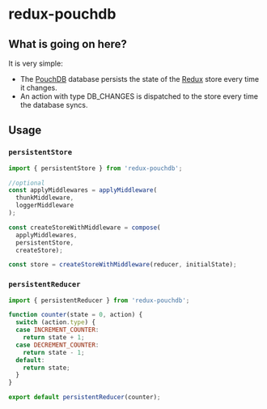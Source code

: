 # redux-pouchdb

## What is going on here?

It is very simple:
- The [PouchDB](http://pouchdb.com/) database persists the state of the [Redux](rackt.github.io/redux) store every time it changes.
- An action with type DB_CHANGES is dispatched to the store every time the database syncs.

## Usage

### `persistentStore`

``` js
import { persistentStore } from 'redux-pouchdb';

//optional
const applyMiddlewares = applyMiddleware(
  thunkMiddleware,
  loggerMiddleware
);

const createStoreWithMiddleware = compose(
  applyMiddlewares,
  persistentStore,
  createStore);

const store = createStoreWithMiddleware(reducer, initialState);
```

### `persistentReducer`

``` js
import { persistentReducer } from 'redux-pouchdb';

function counter(state = 0, action) {
  switch (action.type) {
  case INCREMENT_COUNTER:
    return state + 1;
  case DECREMENT_COUNTER:
    return state - 1;
  default:
    return state;
  }
}

export default persistentReducer(counter);
```
